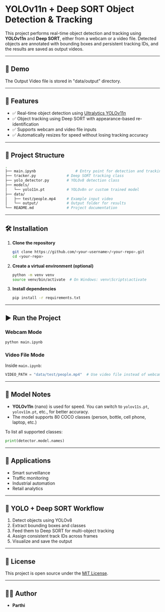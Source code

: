 # YOLOv11n + Deep SORT Object Detection & Tracking

This project performs real-time object detection and tracking using **YOLOv11n** and **Deep SORT**, either from a webcam or a video file. Detected objects are annotated with bounding boxes and persistent tracking IDs, and the results are saved as output videos.

---

## 📸 Demo
The Output Video file is stored in "data/output" directory.

---

## 🚀 Features

- ✅ Real-time object detection using [Ultralytics YOLOv11n](https://github.com/ultralytics/ultralytics)
- ✅ Object tracking using Deep SORT with appearance-based re-identification
- ✅ Supports webcam and video file inputs
- ✅ Automatically resizes for speed without losing tracking accuracy

---

## 📁 Project Structure

```bash
.
├── main.ipynb                  # Entry point for detection and tracking
├── tracker.py              # Deep SORT tracking class
├── yolo_detector.py        # YOLOv8 detection class
├── models/
│   └── yolo11n.pt          # YOLOv8n or custom trained model
├── data/
│   ├── test/people.mp4     # Example input video
│   └── output/             # Output folder for results
└── README.md               # Project documentation
````

---

## 🛠️ Installation

1. **Clone the repository**

   ```bash
   git clone https://github.com/<your-username>/<your-repo>.git
   cd <your-repo>
   ```

2. **Create a virtual environment (optional)**

   ```bash
   python -m venv venv
   source venv/bin/activate  # On Windows: venv\Scripts\activate
   ```

3. **Install dependencies**

   ```bash
   pip install -r requirements.txt
   ```

---

## ▶️ Run the Project

### Webcam Mode

```bash
python main.ipynb
```

### Video File Mode

Inside `main.ipynb`:

```python
VIDEO_PATH = "data/test/people.mp4"  # Use video file instead of webcam
```

---

## 🧠 Model Notes

* **YOLOv11n** (nano) is used for speed. You can switch to `yolov11s.pt`, `yolov11m.pt`, etc., for better accuracy.
* The model supports 80 COCO classes (person, bottle, cell phone, laptop, etc.)

To list all supported classes:

```python
print(detector.model.names)
```

---

## 🎯 Applications

* Smart surveillance
* Traffic monitoring
* Industrial automation
* Retail analytics

---

## 📌 YOLO + Deep SORT Workflow

1. Detect objects using YOLOv8
2. Extract bounding boxes and classes
3. Feed them to Deep SORT for multi-object tracking
4. Assign consistent track IDs across frames
5. Visualize and save the output

---

## 🧾 License

This project is open source under the [MIT License](LICENSE).

---

## 🙋‍♂️ Author

* **Parthi**
